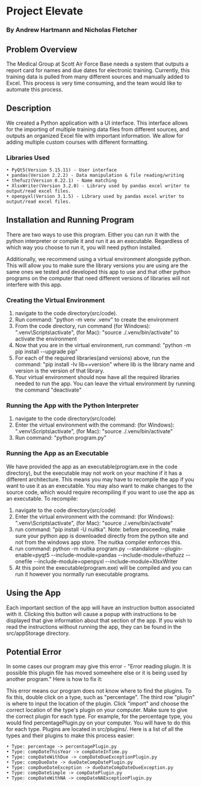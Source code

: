 # Project Elevate
### By Andrew Hartmann and Nicholas Fletcher

## Problem Overview

The Medical Group at Scott Air Force Base needs a system that outputs a report card for names and due dates for electronic training. Currently, this training data is pulled from many different sources and manually added to Excel. This process is very time consuming, and the team would like to automate this process.

## Description

We created a Python application with a UI interface. This interface allows for the importing of multiple training data files from different sources, and outputs an organized Excel file with important information. We allow for adding multiple custom courses with different formatting.

### Libraries Used

    • PyQt5(Version 5.15.11) - User interface
    • pandas(Version 2.2.2) - Data manipulation & file reading/writing
    • thefuzz(Version 0.22.1) - Name matching
    • XlsxWriter(Version 3.2.0) - Library used by pandas excel writer to output/read excel files. 
    • openpyxl(Version 3.1.5) - Library used by pandas excel writer to output/read excel files. 

## Installation and Running Program
There are two ways to use this program. Either you can run it with the python interpreter or compile it and run it as an executable. Regardless of which way you choose to run it, you will need python installed.

Additionally, we recommend using a virtual environment alongside python. This will allow you to make sure the library versions you are using are the same ones we tested and developed this app to use and that other python programs on the computer that need different versions of libraries will not interfere with this app. 

### Creating the Virtual Environment
1) navigate to the code directory(src/code).
2) Run command: "python -m venv .venv" to create the environment
3) From the code directory, run command (for Windows): ".venv\Scripts\activate", (for Mac): "source ./.venv/bin/activate" to activate the environment
4) Now that you are in the virtual environment, run command: "python -m pip install --upgrade pip"
5) For each of the required libraries(and versions) above, run the command: "pip install -Iv lib==version" where lib is the library name and version is the version of that library.
6) Your virtual environment should now have all the required libraries needed to run the app. You can leave the virtual environment by running the command "deactivate"

### Running the App with the Python Interpreter
1) navigate to the code directory(src/code)
2) Enter the virtual environment with the command: (for Windows): ".venv\Scripts\activate", (for Mac): "source ./.venv/bin/activate"
3) Run command: "python program.py"

### Running the App as an Executable
We have provided the app as an executable(program.exe in the code directory), but the executable may not work on your machine if it has a different architecture. This means you may have to recompile the app if you want to use it as an executable. You may also want to make changes to the source code, which would require recompiling if you want to use the app as an executable.
To recompile:
1) navigate to the code directory(src/code)
2) Enter the virtual environment with the command: (for Windows): ".venv\Scripts\activate", (for Mac): "source ./.venv/bin/activate"
3) run command: "pip install -U nuitka". Note: before proceeding, make sure your python app is downloaded directly from the python site and not from the windows app store. The nuitka compiler enforces this.
4) run command: python -m nuitka program.py --standalone --plugin-enable=pyqt5 --include-module=pandas --include-module=thefuzz --onefile --include-module=openpyxl --include-module=XlsxWriter
5) At this point the executable(program.exe) will be compiled and you can run it however you normally run executable programs.
  
## Using the App
Each important section of the app will have an instruction button associated with it. Clicking this button will cause a popup with instructions to be displayed that give information about that section of the app.
If you wish to read the instructions without running the app, they can be found in the src/appStorage directory.

## Potential Error
In some cases our program may give this error - "Error reading plugin. It is possible this plugin file has moved somewhere else or it is being used by another program." Here is how to fix it:

This error means our program does not know where to find the plugins. To fix this, double click on a type, such as "percentage". The third row "plugin" is where to input the location of the plugin. Click "import" and choose the correct location of the type's plugin on your computer. Make sure to give the correct plugin for each type. For example, for the percentage type, you would find percentagePlugin.py on your computer. You will have to do this for each type. Plugins are located in src/plugins/. Here is a list of all the types and their plugins to make this process easier:


    • Type: percentage -> percentagePlugin.py
    • Type: compDateThisYear -> compDateInTime.py
    • Type: compDateWithDue -> compDateDueExceptionPlugin.py
    • Type: compDueDate -> dueDateCompDatePlugin.py
    • Type: compDueDateException -> dueDateCompDateDueException.py
    • Type: compDateSimple -> compDatePlugin.py
    • Type: compDateWithNA -> compDateNAExceptionPlugin.py


